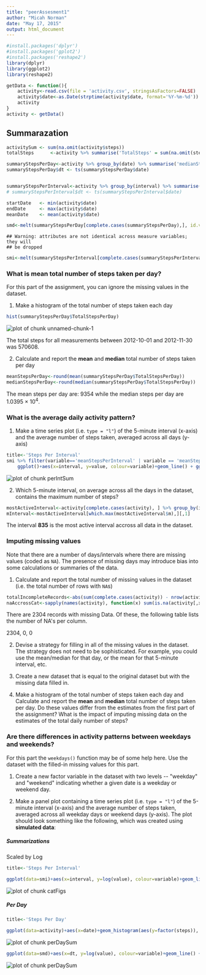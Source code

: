 ```yaml
---
title: "peerAssesment1"
author: "Micah Norman"
date: "May 17, 2015"
output: html_document
---
```


```r
#install.packages('dplyr')
#install.packages('gplot2')
#install.packages('reshape2')
library(dplyr)
library(ggplot2)
library(reshape2)
```

```r
getData <- function(){
    activity<-read.csv(file = 'activity.csv', stringsAsFactors=FALSE)
    activity$date<-as.Date(strptime(activity$date, format='%Y-%m-%d'))
    activity
}
activity <- getData()
```


## Summarazation  



```r
activitySum <- sum(na.omit(activity$steps))
totalSteps      <-activity %>% summarise('TotalSteps' = sum(na.omit(steps)))

summaryStepsPerDay<-activity %>% group_by(date) %>% summarise('medianStepsPerDay' = median(na.omit(steps)), 'meanStepsPerDay' = mean(na.omit(steps)), 'TotalStepsPerDay' = sum(na.omit(steps)), 'minStepsPerDay' = min(steps, na.rm=TRUE) , 'maxStepsPerDay' = max(steps, na.rm=TRUE) )
summaryStepsPerDay$dt <- ts(summaryStepsPerDay$date)


summaryStepsPerInterval<-activity %>% group_by(interval) %>% summarise('medianStepsPerInterval' = median(na.omit(steps)), 'meanStepsPerInterval' = mean(na.omit(steps)), 'TotalStepsPerInterval' = sum(na.omit(steps)), 'minStepsPerInterval' = min(steps, na.rm=TRUE) , 'maxStepsPerInterval' = max(steps, na.rm=TRUE) )
# summaryStepsPerInterval$dt <- ts(summaryStepsPerInterval$date)

startDate   <- min(activity$date)
endDate     <- max(activity$date)
meanDate    <- mean(activity$date)

smd<-melt(summaryStepsPerDay[complete.cases(summaryStepsPerDay),], id.vars = 'dt')
```

```
## Warning: attributes are not identical across measure variables; they will
## be dropped
```

```r
smi<-melt(summaryStepsPerInterval[complete.cases(summaryStepsPerInterval),], id.vars = 'interval')
```




### What is mean total number of steps taken per day?

For this part of the assignment, you can ignore the missing values in
the dataset.

1. Make a histogram of the total number of steps taken each day


```r
hist(summaryStepsPerDay$TotalStepsPerDay)
```

![plot of chunk unnamed-chunk-1](figure/unnamed-chunk-1-1.png) 

The total steps for all measurements between 2012-10-01 and 2012-11-30 was 570608.  




2. Calculate and report the **mean** and **median** total number of steps taken per day

```r
meanStepsPerDay<-round(mean(summaryStepsPerDay$TotalStepsPerDay))
medianStepsPerDay<-round(median(summaryStepsPerDay$TotalStepsPerDay))
```
The mean steps per day are: 9354 while the median steps per day are 1.0395 &times; 10<sup>4</sup>.

### What is the average daily activity pattern?

1. Make a time series plot (i.e. `type = "l"`) of the 5-minute interval (x-axis) and the average number of steps taken, averaged across all days (y-axis)


```r
title<-'Steps Per Interval'
smi %>% filter(variable=='meanStepsPerInterval' | variable == 'meanStepsPerInterval')%>%
    ggplot()+aes(x=interval, y=value, colour=variable)+geom_line() + ggtitle(paste('Summary', title))
```

![plot of chunk perIntSum](figure/perIntSum-1.png) 

2. Which 5-minute interval, on average across all the days in the dataset, contains the maximum number of steps?


```r
mostActiveInterval<-activity[complete.cases(activity), ] %>% group_by(interval) %>% summarise('m'=sum(steps))
mInterval<-mostActiveInterval[which.max(mostActiveInterval$m),][,1]
```

The interval **835** is the most active interval accross all data in the dataset.

### Imputing missing values

Note that there are a number of days/intervals where there are missing
values (coded as `NA`). The presence of missing days may introduce
bias into some calculations or summaries of the data.

1. Calculate and report the total number of missing values in the dataset (i.e. the total number of rows with `NA`s)


```r
totalIncompleteRecords<-abs(sum(complete.cases(activity)) - nrow(activity))
naAccrossCat<-sapply(names(activity), function(x) sum(is.na(activity[,x])))
```

There are 2304 records with missing Data.  Of these, the following table lists the number of NA's per column. 

2304, 0, 0

2. Devise a strategy for filling in all of the missing values in the dataset. The strategy does not need to be sophisticated. For example, you could use the mean/median for that day, or the mean for that 5-minute interval, etc.

3. Create a new dataset that is equal to the original dataset but with the missing data filled in.

4. Make a histogram of the total number of steps taken each day and Calculate and report the **mean** and **median** total number of steps taken per day. Do these values differ from the estimates from the first part of the assignment? What is the impact of imputing missing data on the estimates of the total daily number of steps?


### Are there differences in activity patterns between weekdays and weekends?

For this part the `weekdays()` function may be of some help here. Use
the dataset with the filled-in missing values for this part.

1. Create a new factor variable in the dataset with two levels -- "weekday" and "weekend" indicating whether a given date is a weekday or weekend day.

1. Make a panel plot containing a time series plot (i.e. `type = "l"`) of the 5-minute interval (x-axis) and the average number of steps taken, averaged across all weekday days or weekend days (y-axis). The plot should look something like the following, which was created using **simulated data**:


##### Summarizations


Scaled by Log

```r
title<-'Steps Per Interval'

ggplot(data=smi)+aes(x=interval, y=log(value), colour=variable)+geom_line() + ggtitle(paste('Summary', title))
```

![plot of chunk catFigs](figure/catFigs-1.png) 



##### Per Day

```r
title<-'Steps Per Day'

ggplot(data=activity)+aes(x=date)+geom_histogram(aes(y=factor(steps)), stat='identity') + ggtitle(paste('Histogram', title))
```

![plot of chunk perDaySum](figure/perDaySum-1.png) 

```r
ggplot(data=smd)+aes(x=dt, y=log(value), colour=variable)+geom_line() + ggtitle(paste('Summary', title))
```

![plot of chunk perDaySum](figure/perDaySum-2.png) 









